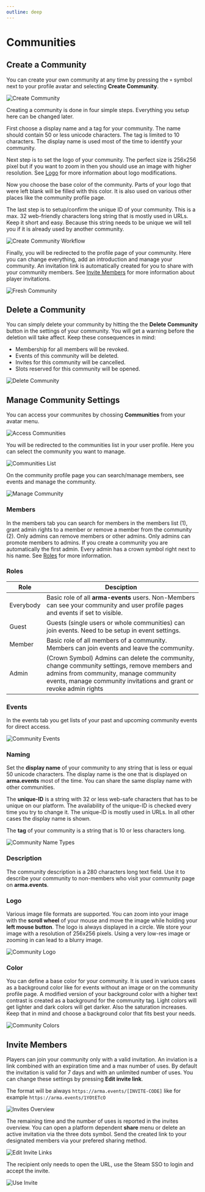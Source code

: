 ```yaml
---
outline: deep
---
```


# Communities

## Create a Community

You can create your own community at any time by pressing the `+` symbol next to your profile avatar and selecting **Create Community**.

![Create Community](../images/create-community.png "Create Community")

Creating a community is done in four simple steps. Everything you setup here can be changed later.

First choose a display name and a tag for your community. The name should contain 50 or less unicode characters. The tag is limited to 10 characters. The display name is used most of the time to identify your community.

Next step is to set the logo of your community. The perfect size is 256x256 pixel but if you want to zoom in then you should use an image with higher resolution. See [Logo](#logo) for more information about logo modifications.

Now you choose the base color of the community. Parts of your logo that were left blank will be filled with this color. It is also used on various other places like the community profile page.

The last step is to setup/confirm the unique ID of your community. This is a max. 32 web-friendly characters long string that is mostly used in URLs. Keep it short and easy. Because this string needs to be unique we will tell you if it is already used by another community.

![Create Community Workflow](../images/create-community-workflow.png "Create Community Workflow")

Finally, you will be redirected to the profile page of your community. Here you can change everything, add an introduction and manage your community. An invitation link is automatically created for you to share with your community members. See [Invite Members](#invite-members) for more information about player invitations.

![Fresh Community](../images/fresh-community.png "Fresh Community")

## Delete a Community

You can simply delete your community by hitting the the **Delete Community** button in the settings of your community. You will get a warning before the deletion will take affect. Keep these consequences in mind:

- Membership for all members will be revoked.
- Events of this community will be deleted.
- Invites for this community will be cancelled.
- Slots reserved for this community will be opened.

![Delete Community](../images/delete-community.png "Delete Community")

## Manage Community Settings

You can access your communites by chossing **Communities** from your avatar menu.

![Access Communities](../images/access-communities.png "Access Communities")

You will be redirected to the communities list in your user profile. Here you can select the community you want to manage.

![Communities List](../images/communities-list.png "Communities List")

On the community profile page you can search/manage members, see events and manage the community.

![Manage Community](../images/manage-community.png "Manage Community")

### Members

In the members tab you can search for members in the members list (1), grant admin rights to a member or remove a member from the community (2). Only admins can remove members or other admins. Only admins can promote members to admins. If you create a community you are automatically the first admin. Every admin has a crown symbol right next to his name. See [Roles](#roles) for more information.

### Roles

| Role       | Desciption |
| ----       | ---------- |
| Everybody  | Basic role of all **arma-events** users. Non-Members can see your community and user profile pages and events if set to visible. |
| Guest      | Guests (single users or whole communities) can join events. Need to be setup in event settings. |
| Member     | Basic role of all members of a community. Members can join events and leave the community. |
| Admin      | (Crown Symbol) Admins can delete the community, change community settings, remove members and admins from community, manage community events, manage community invitations and grant or revoke admin rights |

### Events

In the events tab you get lists of your past and upcoming community events for direct access.

![Community Events](../images/community-events.png "Community Events")

### Naming

Set the **display name** of your community to any string that is less or equal 50 unicode characters. The display name is the one that is displayed on **arma.events** most of the time. You can share the same display name with other communities.

The **unique-ID** is a string with 32 or less web-safe characters that has to be unique on our platform. The availability of the unique-ID is checked every time you try to change it. The unique-ID is mostly used in URLs. In all other cases the display name is shown.

The **tag** of your community is a string that is 10 or less characters long.

![Community Name Types](../images/community-name-types.png "Community Name Types")

### Description

The community description is a 280 characters long text field. Use it to describe your community to non-members who visit your community page on **arma.events**.

### Logo

Various image file formats are supported. You can zoom into your image with the **scroll wheel** of your mouse and move the image while holding your **left mouse button**. The logo is always displayed in a circle. We store your image with a resolution of 256x256 pixels. Using a very low-res image or zooming in can lead to a blurry image.

![Community Logo](../images/community-logo.png "Community Logo")

### Color

You can define a base color for your community. It is used in variuos cases as a background color like for events without an image or on the community profile page. A modified version of your background color with a higher text contrast is created as a background for the community tag. Light colors will get lighter and dark colors will get darker. Also the saturation increases. Keep that in mind and choose a background color that fits best your needs.

![Community Colors](../images/community-colors.png "Community Colors")

## Invite Members

Players can join your community only with a valid invitation. An inviation is a link combined with an expiration time and a max number of uses. By default the invitation is valid for 7 days and with an unlimited number of uses. You can change these settings by pressing **Edit invite link**.

The format will be always `https://arma.events/[INVITE-CODE]` like for example `https://arma.events/1YOtETcO`

![Invites Overview](../images/invites-overview.png "Invites Overview")

The remaining time and the number of uses is reported in the invites overview. You can open a platform dependent **share** menu or delete an active invitation via the three dots symbol. Send the created link to your designated members via your prefered sharing method.

![Edit Invite Links](../images/edit-invite-links.png "Edit Invite Links")

The recipient only needs to open the URL, use the Steam SSO to login and accept the invite.

![Use Invite](../images/use-invite.png "Use Invite")
